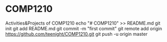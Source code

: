 # COMP1210
Activities&amp;Projects of COMP1210
echo "# COMP1210" >> README.md
git init
git add README.md
git commit -m "first commit"
git remote add origin https://github.com/teenight/COMP1210.git
git push -u origin master
